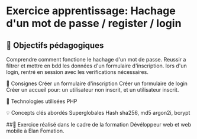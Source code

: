 # Exercice apprentissage: Hachage d'un mot de passe / register / login

## 🎯 Objectifs pédagogiques
Comprendre comment fonctione le hachage d'un mot de passe.
Reussir a filtrer et mettre en bdd les données d'un formulaire d'inscription.
lors d'un login, rentré en session avec les verifications nécessaires.

📝 Consignes
Créer un formulaire d'inscription
Créer un formulaire de login
Créer un accueil pour: un utilisateur non inscrit, et un utilisateur inscrit.


🔧 Technologies utilisées
PHP

💡 Concepts clés abordés
Superglobales
Hash
sha256, md5
argon2i, bcrypt

##📖 Exercice réalisé dans le cadre de la formation Dévéloppeur web et web mobile à Elan Fomation.
